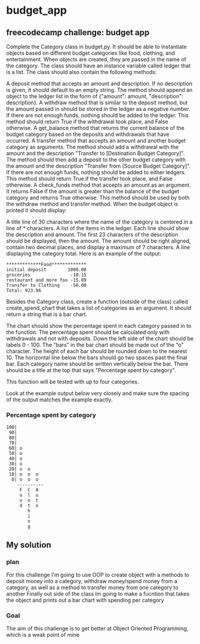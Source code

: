 # budget_app
## freecodecamp challenge: budget app

Complete the Category class in budget.py. It should be able to instantiate objects based on different budget categories like food, clothing, and entertainment. When objects are created, they are passed in the name of the category. The class should have an instance variable called ledger that is a list. The class should also contain the following methods:

A deposit method that accepts an amount and description. If no description is given, it should default to an empty string. The method should append an object to the ledger list in the form of {"amount": amount, "description": description}.
A withdraw method that is similar to the deposit method, but the amount passed in should be stored in the ledger as a negative number. If there are not enough funds, nothing should be added to the ledger. This method should return True if the withdrawal took place, and False otherwise.
A get_balance method that returns the current balance of the budget category based on the deposits and withdrawals that have occurred.
A transfer method that accepts an amount and another budget category as arguments. The method should add a withdrawal with the amount and the description "Transfer to [Destination Budget Category]". The method should then add a deposit to the other budget category with the amount and the description "Transfer from [Source Budget Category]". If there are not enough funds, nothing should be added to either ledgers. This method should return True if the transfer took place, and False otherwise.
A check_funds method that accepts an amount as an argument. It returns False if the amount is greater than the balance of the budget category and returns True otherwise. This method should be used by both the withdraw method and transfer method.
When the budget object is printed it should display:

A title line of 30 characters where the name of the category is centered in a line of * characters.
A list of the items in the ledger. Each line should show the description and amount. The first 23 characters of the description should be displayed, then the amount. The amount should be right aligned, contain two decimal places, and display a maximum of 7 characters.
A line displaying the category total.
Here is an example of the output:

```
*************Food*************
initial deposit        1000.00
groceries               -10.15
restaurant and more foo -15.89
Transfer to Clothing    -50.00
Total: 923.96
```

Besides the Category class, create a function (outside of the class) called create_spend_chart that takes a list of categories as an argument. It should return a string that is a bar chart.

The chart should show the percentage spent in each category passed in to the function. The percentage spent should be calculated only with withdrawals and not with deposits. Down the left side of the chart should be labels 0 - 100. The "bars" in the bar chart should be made out of the "o" character. The height of each bar should be rounded down to the nearest 10. The horizontal line below the bars should go two spaces past the final bar. Each category name should be written vertically below the bar. There should be a title at the top that says "Percentage spent by category".

This function will be tested with up to four categories.

Look at the example output below very closely and make sure the spacing of the output matches the example exactly.

### Percentage spent by category
```
100|          
 90|          
 80|          
 70|          
 60| o        
 50| o        
 40| o        
 30| o        
 20| o  o     
 10| o  o  o  
  0| o  o  o  
    ----------
     F  C  A  
     o  l  u  
     o  o  t  
     d  t  o  
        h     
        i     
        n     
        g     
```

## My solution 

### plan
For this challenge I'm going to use OOP to create object with a methods to deposit money into a category, withdraw money/spend money from a category, as well as a method to transfer money from one category to another
Finally out side of the class Im going to make a fucntion that takes the object and prints out a bar chart with spending per category

### Goal
The aim of this challenge is to get better at Object Oriented Programming, which is a weak point of mine

